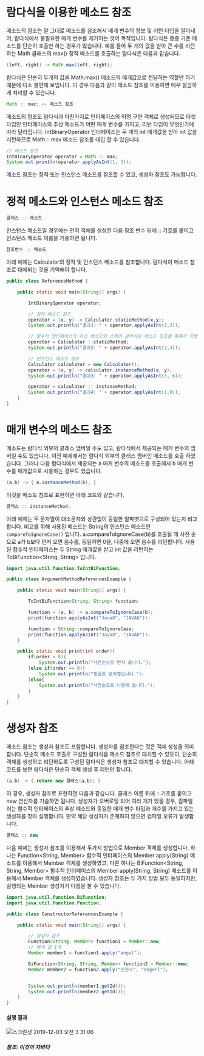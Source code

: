 # 람다식을 이용한 메소드 참조

메소드의 참조는 말 그대로 메소드를 참조해서 매개 변수의 정보 및 리턴 타입을 알아내어, 람다식에서 불필요한 매개 변수를 제거하는 것이 목적입니다. 람다식은 종종 기존 메소드를 단순히 호출만 하는 경우가 많습니다. 예를 들어 두 개의 값을 받아 큰 수를 리턴하는 Math 클래스의 max() 정적 메소드를 호출하는 람다식은 다음과 같습니다.

```java
(left, right) -> Math.max(left, right);
```

람다식은 단순히 두개의 값을 Math.max() 메소드의 매개값으로 전달하는 역할만 하기 때문에 다소 불편해 보입니다. 이 경우 다음과 같이 메소드 참조를 이용하면 매우 깔끔하게 처리할 수 있습니다.

```java
Math :: max; <- 메소드 참조
```

메소드의 참조도 람다식과 마찬가지로 인터페이스의 익명 구현 객체로 생성되므로 타겟 타입인 인터페이스의 추상 메소드가 어떤 매개 변수를 가지고, 리턴 타입이 무엇인가에 따라 달라집니다. IntBinaryOperator 인터페이스는 두 개의 int 매개값을 받아 int 값을 리턴하므로 Math :: max 메소드 참조를 대입 할 수 있습니다.

```java
// 메소드 참조 
IntBinaryOperator operator = Math :: max;
System.out.println(operator.applyAsInt(1, 3));
```
메소드 참조는 정적 또는 인스턴스 메소드를 참조할 수 있고, 생성자 참조도 가능합니다. 

# 정적 메소드와 인스턴스 메소드 참조
```java
클래스 :: 메소드
```
인스턴스 메소드일 경우에는 먼저 객체를 생성한 다음 참조 변수 뒤에 :: 기호를 붙이고 인스턴스 메소드 이름을 기술하면 됩니다.

```java
참조변수 :: 메소드
```

아래 예제는 Calculator의 정적 및 인스턴스 메소드를 참조합니다. 람다식이 메소드 참조로 대체되는 것을 기억해야 합니다.

```java
public class ReferenceMethod {

    public static void main(String[] args) {

        IntBinaryOperator operator;

        // 정적 메소드 참조
        operator = (x, y) -> Calculator.staticMethod(x,y);
        System.out.println("결과1: " + operator.applyAsInt(2,3));

        // 함수적 인터페이스의 추상 메소드와 스펙이 같아야만 메소드 참조를 통해서 익명구현 객체 생성이 가능합니다.
        operator = Calculator ::staticMethod;
        System.out.println("결과2: " + operator.applyAsInt(2,4));

        // 인스턴스 메소드 참조
        Calculator calculator = new Calculator();
        operator = (x, y) -> calculator.instanceMethod(x, y);
        System.out.println("결과3: " + operator.applyAsInt(3, 6));

        operator = calculator :: instanceMethod;
        System.out.println("결과4: " + operator.applyAsInt(1,9));
    }
}
```

# 매개 변수의 메소드 참조
메소드는 람다식 외부의 클래스 맴버일 수도 있고, 람다식에서 제공되는 매개 변수의 맴버일 수도 있습니다. 이전 예제에서는 람다식 외부의 클래스 멤버인 메소드를 호출 하였습니다. 그러나 다음 람다식에서 제공되는 a 매개 변수의 메소드를 호출해서 b 매개 변수를 매개값으로 사용하는 경우도 있습니다.

```java
(a,b) -> { a.instanceMethod(b); }
```

이것을 메소드 참조로 표현하면 아래 코드와 같습니다.
```java
클래스 :: instanceMethod;
```

아래 예제는 두 문자열이 대소문자와 상관없이 동일한 알파벳으로 구성되어 있는지 비교합니다. 비교를 위해 사용된 메소드는 String의 인스턴스 메소드인 `compareToIgnoreCase()` 입니다. a.compareToIgnoreCase(b)를 호출될 때 사전 순으로 a가 b보다 먼저 오면 음수를, 동일하면 0을, 나중에 오면 음수를 리턴합니다. 사용된 함수적 인터페이스는 두 String 매개값을 받고 int 값을 리턴하는 ToBiFunction<String, String> 입니다.

```java
import java.util.function.ToIntBiFunction;

public class ArgumentMethodReferencesExample {

    public static void main(String[] args) {

        ToIntBiFunction<String, String> function;

        function = (a, b) -> a.compareToIgnoreCase(b);
        print(function.applyAsInt("Java8", "JAVA8"));

        function = String::compareToIgnoreCase;
        print(function.applyAsInt("Java8", "JAVA8"));
    }

    public static void print(int order){
        if(order < 0){
            System.out.println("사전순으로 먼저 옵니다.");
        }else if(order == 0){
            System.out.println("동일한 문자열입니다.");
        }else{
            System.out.println("사전순으로 나중에 옵니다.");
        }
    }
}
```

# 생성자 참조
메소드 참조는 생성자 참조도 포함합니다. 생성자를 참조한다는 것은 객체 생성을 의미합니다. 단순히 메소드 호출로 구성된 람다식을 메소드 참조로 대치할 수 있듯이, 단순히 객체를 생성하고 리턴하도록 구성된 람다식은 생성자 참조로 대치할 수 있습니다. 아래 코드를 보면 람다식은 단순히 객체 생성 후 리턴만 합니다.

```java
(a,b) -> { return new 클래스(a,b); }
```

이 경우, 생성자 참조로 표현하면 다음과 같습니다. 클래스 이름 뒤에 :: 기호를 붙이고 new 연산자를 기술하면 됩니다. 생성자가 오버로딩 되어 여러 개가 있을 경우, 컴파일러는 함수적 인터페이스의 추상 메소드와 동일한 매개 변수 타입과 개수를 가지고 있는 생성자를 찾아 실행합니다. 만약 해당 생성자가 존재하지 않으면 컴파일 오류가 발생합니다.

```java
클래스 :: new
```

다음 예제는 생성자 참조를 이용해서 두가지 방법으로 Member 객체를 생성합니다. 하나는 Function<String, Member> 함수적 인터페이스의 Member apply(String) 메소드를 이용해서 Member 객체를 생성하였고, 다른 하나는 BiFunction<String, String, Member> 함수적 인터페이스의 Member apply(String, String) 메소드를 이용해서 Member 객체를 생성하였습니다. 생성자 참조는 두 가지 방법 모두 동일하지만,실행되는 Member 생성자가 다름을 볼 수 있습니다.


```java
import java.util.function.BiFunction;
import java.util.function.Function;

public class ConstructorReferencesExample {

    public static void main(String[] args) {

        // 생성자 참조
        Function<String, Member> function1 = Member::new;
        // 매개 값 1개
        Member member1 = function1.apply("angel");

        BiFunction<String, String, Member> function2 = Member::new;
        Member member2 = function2.apply("신천사", "angerl");


        System.out.println(member1.getId());
        System.out.println(member2.getId());
    }
}
```
#### 실행 결과
![스크린샷 2019-12-03 오전 3 31 06](https://user-images.githubusercontent.com/22395934/69984875-75393480-157d-11ea-88a3-642e88b4a8b8.png)


##### 참조: 이것이 자바다

